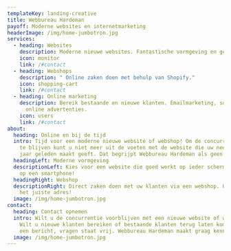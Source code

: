 ```yaml
---
templateKey: landing-creative
title: Webbureau Hardeman
payoff: Moderne websites en internetmarketing
headerImage: /img/home-jumbotron.jpg
services:
  - heading: Websites
    description: Moderne nieuwe websites. Fantastische vormgeving en gemakkelijk onderhoud.
    icon: monitor
    link: /#contact
  - heading: Webshops
    description: " Online zaken doen met behulp van Shopify."
    icon: shopping-cart
    link: /#contact
  - heading: Online marketing
    description: Bereik bestaande en nieuwe klanten. Emailmarketing, social media en
      online advertenties.
    icon: users
    link: /#contact
about:
  heading: Online en bij de tijd
  intro: Tijd voor een moderne nieuwe website of webshop! Om de concurrentie voor
    te blijven kunt u niet meer uit de voeten met de website die uw neefje tien
    jaar geleden maakt geeft. Dat begrijpt Webbureau Hardeman als geen ander.
  headingLeft: Moderne vormgeving
  descriptionLeft: Kies voor een website die goed werkt op ieder scherm, en zeker
    op een smartphone!
  headingRight: Webshop
  descriptionRight: Direct zaken doen met uw klanten via een webshop. U bent aan
    het juiste adres!
  image: /img/home-jumbotron.jpg
contact:
  heading: Contact opnemen
  intro: Wilt u de concurrentie voorblijven met een nieuwe website of webshop?
    Wilt u nieuwe klanten bereiken of bestaande klanten terug laten komen? Stuur
    een bericht, vragen staat vrij. Webbureau Hardeman maakt graag kennis!
  image: /img/home-jumbotron.jpg
---
```

